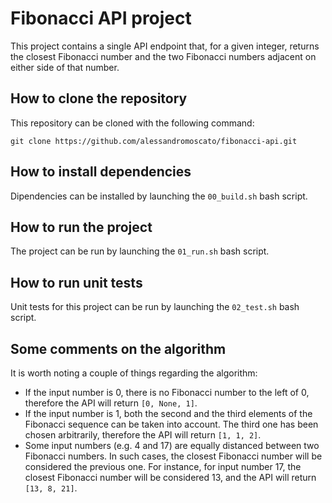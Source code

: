 # Fibonacci API project

This project contains a single API endpoint that, for a given integer, returns the closest Fibonacci number and the two Fibonacci numbers adjacent on either side of that number.  

## How to clone the repository

This repository can be cloned with the following command: 
```
git clone https://github.com/alessandromoscato/fibonacci-api.git
```

## How to install dependencies

Dipendencies can be installed by launching the `00_build.sh` bash script.

## How to run the project

The project can be run by launching the `01_run.sh` bash script.

## How to run unit tests

Unit tests for this project can be run by launching the `02_test.sh` bash script.

## Some comments on the algorithm

It is worth noting a couple of things regarding the algorithm:

 - If the input number is 0, there is no Fibonacci number to the left of 0, therefore the API will return `[0, None, 1]`.
 - If the input number is 1, both the second and the third elements of the Fibonacci sequence can be taken into account. The third one has been chosen arbitrarily, therefore the API will return `[1, 1, 2]`.
 - Some input numbers (e.g. 4 and 17) are equally distanced between two Fibonacci numbers. In such cases, the closest Fibonacci number will be considered the previous one. For instance, for input number 17, the closest Fibonacci number will be considered 13, and the API will return `[13, 8, 21]`.
